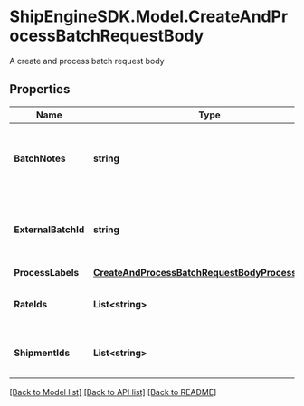 # ShipEngineSDK.Model.CreateAndProcessBatchRequestBody
A create and process batch request body

## Properties

Name | Type | Description | Notes
------------ | ------------- | ------------- | -------------
**BatchNotes** | **string** | Add custom messages for a particular batch | [optional] 
**ExternalBatchId** | **string** | A string that uniquely identifies the external batch | [optional] 
**ProcessLabels** | [**CreateAndProcessBatchRequestBodyProcessLabels**](CreateAndProcessBatchRequestBodyProcessLabels.md) |  | [optional] 
**RateIds** | **List&lt;string&gt;** | Array of rate IDs used in the batch | [optional] 
**ShipmentIds** | **List&lt;string&gt;** | Array of shipment IDs used in the batch | [optional] 

[[Back to Model list]](../../README.md#documentation-for-models) [[Back to API list]](../../README.md#documentation-for-api-endpoints) [[Back to README]](../../README.md)

